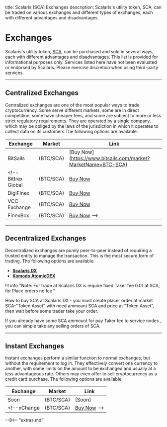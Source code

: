 title: Scalaris (SCA) Exchanges
description: Scalaris's utility token, SCA, can be traded on various exchanges and different types of  exchanges, each with different advantages and disadvantages.


# Exchanges
Scalaris's utility token, [SCA](/blockchain/introduction), can be purchased and sold in several ways, each with different advantages and disadvantages. This list is provided for informational purposes only. Services listed here have not been evaluated or endorsed by Scalaris. Please exercise discretion when using third-party services.

---

## Centralized Exchanges
Centralized exchanges are one of the most popular ways to trade cryptocurrency. Some serve different markets, some are in direct competition, some have cheaper fees, and some are subject to more or less strict regulatory requirements. They are operated by a single company, which may be obliged by the laws of the jurisdiction in which it operates to collect data on its customers.The following options are available:

Exchange        | Market        | Link
----------------|---------------|------
BitSails            | (BTC/SCA)   | [Buy Now] (https://www.bitsails.com/market?MarketName=BTC-SCA)
<!--Bittrex Global  | (BTC/SCA)   | [Buy Now](https://global.bittrex.com/Market/Index?MarketName=BTC-SCA)
DigiFinex       | (BTC/SCA)   | [Buy Now](https://www.digifinex.io/en-ww/trade/BTC/SCA)
VCC Exchange    | (BTC/SCA)   | [Buy Now](https://vcc.exchange/exchange/basic?currency=btc&coin=block)
FinexBox        | (BTC/SCA)   | [Buy Now](https://www.finexbox.com/market/pair/SCA-BTC.html) -->

---

## Decentralized Exchanges
Decentralized exchanges are purely peer-to-peer instead of requiring a trusted entity to manage the transaction. This is the most secure form of trading. The following options are available:


* [__Scalaris DX__](/scalarisdx/setup)
* [__Komodo AtomicDEX__](https://komodoplatform.com/en/wallets.html)

!!! info "Note: For trade at Scalaris DX is require fixed Taker fee 0.01 at SCA, for Place orders no fee."

How to buy SCA at Scalaris DX - you must create placer order at market SCA-"Token Asset" with need ammount SCA and price at "Token Asset", then wait before some trader take your order.

If you already have some SCA ammount for pay Taker fee to service nodes , you can simple take any selling orders of SCA.

---

## Instant Exchanges
Instant exchanges perform a similar function to normal exchanges, but without the requirement to log in. They effectively convert one currency to another, with some limits on the amount to be exchanged and usually at a less advantageous rate. Others may even offer to sell cryptocurrency as a credit card purchase. The following options are available:

Exchange        | Market        | Link
----------------|---------------|------
Soon            | (BTC/SCA)   | [Soon]
<!--xChange         | (BTC/SCA)   | [Buy Now](https://xchange.me/) -->













<script type="text/javascript">
// read instructions for related links in ../snippets/extras.md
var relatedLinks = [];
</script>

--8<-- "extras.md"





